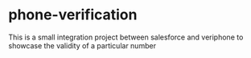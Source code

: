# phone-verification

This is a small integration project between salesforce and veriphone to showcase the validity of a particular number 
